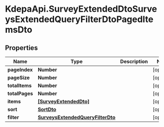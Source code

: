 # KdepaApi.SurveyExtendedDtoSurveysExtendedQueryFilterDtoPagedItemsDto

## Properties

Name | Type | Description | Notes
------------ | ------------- | ------------- | -------------
**pageIndex** | **Number** |  | [optional] 
**pageSize** | **Number** |  | [optional] 
**totalItems** | **Number** |  | [optional] 
**totalPages** | **Number** |  | [optional] 
**items** | [**[SurveyExtendedDto]**](SurveyExtendedDto.md) |  | [optional] 
**sort** | [**SortDto**](SortDto.md) |  | [optional] 
**filter** | [**SurveysExtendedQueryFilterDto**](SurveysExtendedQueryFilterDto.md) |  | [optional] 


